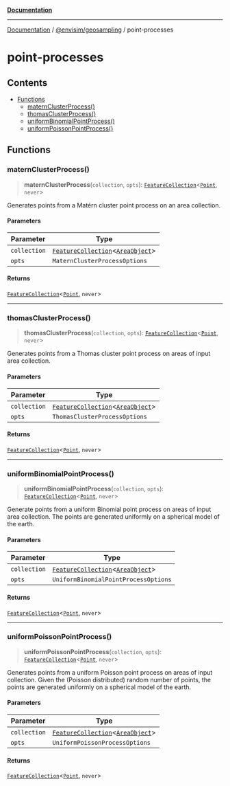 [**Documentation**](../../README.md)

---

[Documentation](../../README.md) / [@envisim/geosampling](README.md) / point-processes

# point-processes

## Contents

- [Functions](#functions)
  - [maternClusterProcess()](#maternclusterprocess)
  - [thomasClusterProcess()](#thomasclusterprocess)
  - [uniformBinomialPointProcess()](#uniformbinomialpointprocess)
  - [uniformPoissonPointProcess()](#uniformpoissonpointprocess)

## Functions

### maternClusterProcess()

> **maternClusterProcess**(`collection`, `opts`): [`FeatureCollection`](../geojson.md#featurecollection)<[`Point`](../geojson.md#point), `never`>

Generates points from a Matérn cluster point process
on an area collection.

#### Parameters

| Parameter    | Type                                                                                             |
| ------------ | ------------------------------------------------------------------------------------------------ |
| `collection` | [`FeatureCollection`](../geojson.md#featurecollection)<[`AreaObject`](../geojson.md#areaobject)> |
| `opts`       | `MaternClusterProcessOptions`                                                                    |

#### Returns

[`FeatureCollection`](../geojson.md#featurecollection)<[`Point`](../geojson.md#point), `never`>

---

### thomasClusterProcess()

> **thomasClusterProcess**(`collection`, `opts`): [`FeatureCollection`](../geojson.md#featurecollection)<[`Point`](../geojson.md#point), `never`>

Generates points from a Thomas cluster point process
on areas of input area collection.

#### Parameters

| Parameter    | Type                                                                                             |
| ------------ | ------------------------------------------------------------------------------------------------ |
| `collection` | [`FeatureCollection`](../geojson.md#featurecollection)<[`AreaObject`](../geojson.md#areaobject)> |
| `opts`       | `ThomasClusterProcessOptions`                                                                    |

#### Returns

[`FeatureCollection`](../geojson.md#featurecollection)<[`Point`](../geojson.md#point), `never`>

---

### uniformBinomialPointProcess()

> **uniformBinomialPointProcess**(`collection`, `opts`): [`FeatureCollection`](../geojson.md#featurecollection)<[`Point`](../geojson.md#point), `never`>

Generate points from a uniform Binomial point process
on areas of input area collection. The points are generated
uniformly on a spherical model of the earth.

#### Parameters

| Parameter    | Type                                                                                             |
| ------------ | ------------------------------------------------------------------------------------------------ |
| `collection` | [`FeatureCollection`](../geojson.md#featurecollection)<[`AreaObject`](../geojson.md#areaobject)> |
| `opts`       | `UniformBinomialPointProcessOptions`                                                             |

#### Returns

[`FeatureCollection`](../geojson.md#featurecollection)<[`Point`](../geojson.md#point), `never`>

---

### uniformPoissonPointProcess()

> **uniformPoissonPointProcess**(`collection`, `opts`): [`FeatureCollection`](../geojson.md#featurecollection)<[`Point`](../geojson.md#point), `never`>

Generates points from a uniform Poisson point process
on areas of input collection. Given the (Poisson distributed)
random number of points, the points are generated uniformly
on a spherical model of the earth.

#### Parameters

| Parameter    | Type                                                                                             |
| ------------ | ------------------------------------------------------------------------------------------------ |
| `collection` | [`FeatureCollection`](../geojson.md#featurecollection)<[`AreaObject`](../geojson.md#areaobject)> |
| `opts`       | `UniformPoissonProcessOptions`                                                                   |

#### Returns

[`FeatureCollection`](../geojson.md#featurecollection)<[`Point`](../geojson.md#point), `never`>
